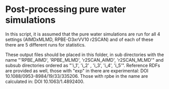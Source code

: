 # Post-processing pure water simulations

In this script, it is assumed that the pure water simulations are run for all 4 settings (AIMDxMLMD, RPBE-D3xrVV10 r2SCAN) and of each of these there are 5 different runs for statistics.

These output files should be placed in this folder, in sub directories with the name "'RPBE_AIMD', 'RPBE_MLMD', 'r2SCAN_AIMD', 'r2SCAN_MLMD'" and subsub directories ordered as "'i_1', 'i_2' , 'i_3', 'i_4', 'i_5'".
Reference RDFs are provided as well, those with "exp" in there are experimental: DOI 10.1088/0953-8984/19/33/335206. Those with rpbe in the name are calculated in: DOI 10.1063/1.4892400.